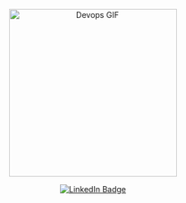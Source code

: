 <p align="center">  <img src="https://media.giphy.com/media/zOvBKUUEERdNm/giphy.gif" alt="Devops GIF" width="300" height="300"></p>

<div align="center">
  <a href="www.linkedin.com/in/muhammed-gamall">
    <img src="https://img.shields.io/badge/LinkedIn-blue?style=for-the-badge&logo=linkedin&logoColor=white" alt="LinkedIn Badge"/>
  </a>
</div>
<!-- ![gif](https://github.com/muhammedgamal760/muhammedgamal760/blob/master/gif/giphy.gif) -->

